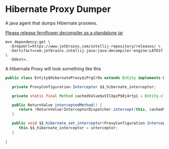Hibernate Proxy Dumper
======================

A java agent that dumps Hibernate proxiees.

[Please release fernflower decompiler as a standalone jar](https://youtrack.jetbrains.com/issue/IDEA-175638/Please-release-fernflower-decompiler-as-a-standalone-jar)

```
mvn dependency:get \
  -DrepoUrl=https://www.jetbrains.com/intellij-repository/releases/ \
  -Dartifact=com.jetbrains.intellij.java:java-decompiler-engine:LATEST \
  -Ddest=.
```

A Hibernate Proxy will look something like this

```java
public class Entity$HibernateProxy$iPrgCr9u extends Entity implements HibernateProxy, ProxyConfiguration {

   private ProxyConfiguration.Interceptor $$_hibernate_interceptor;

   private static final Method cachedValue$xVIlXpzP$8j4rtp1 = Entity.class.getMethod("interceptedMethod");

   public ReturnValue interceptedMethod() {
      return (ReturnValue)InterceptorDispatcher.intercept(this, cachedValue$xVIlXpzP$8j4rtp1, new Object[0], (Object)null, this.$$_hibernate_interceptor);
   }

   public void $$_hibernate_set_interceptor(ProxyConfiguration.Interceptor interceptor) {
      this.$$_hibernate_interceptor = interceptor;
   }
   
}
```